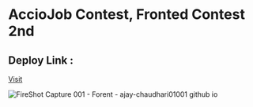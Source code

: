 # AccioJob Contest, Fronted Contest 2nd

## Deploy Link :
[Visit](https://github.com/Ajay-Chaudhari01001/March18_Contesh/)

![FireShot Capture 001 - Forent - ajay-chaudhari01001 github io](https://user-images.githubusercontent.com/55138445/226124669-165c3f16-b12a-4ef0-b7ef-1900b989fffb.png)
